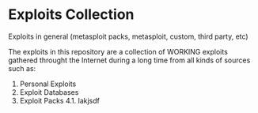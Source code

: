 # Exploits Collection
Exploits in general (metasploit packs, metasploit, custom, third party, etc)

The exploits in this repository are a collection of WORKING exploits gathered throught the Internet during a long time from all kinds of sources such as:

1. Personal Exploits
2. Exploit Databases
3. Exploit Packs
4.1. lakjsdf
